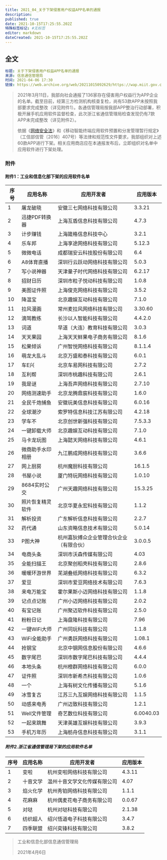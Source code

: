 ```yaml
---
title: 2021_04_关于下架侵害用户权益APP名单的通报
description: 
published: true
date: 2021-10-15T17:25:55.202Z
特殊标签标记: #无标签
editor: markdown
dateCreated: 2021-10-15T17:25:55.202Z
---
```


## 全文

```YAML
标题: 关于下架侵害用户权益APP名单的通报
来源: 信息通信管理局
时间: 2021-04-06 17:30
链接: https://web.archive.org/web/20211015092629/https://wap.miit.gov.cn/jgsj/xgj/APPqhyhqyzxzzxd/tzgg/art/2021/art_b83ac31ed03444da82aac1da72dcf0cf.html
```

> 2021年3月11日，我部向社会通报了136家存在侵害用户权益行为APP企业的名单。截至目前，经第三方检测机构核查复检，尚有53款APP未按照我部要求完成整改（详见附件1）。各通信管理局按我部APP整治行动部署，积极开展手机应用软件监督检查，此次浙江省通信管理局检查发现仍有7款APP未完成整改（详见附件2）。
>
> 依据《[网络安全法](/rule/普通法律/中华人民共和国网络安全法.md)》和《移动智能终端应用软件预置和分发管理暂行规定》（工信部信管〔2016〕407号）等法律和规范性文件要求，我部组织对上述60款APP进行下架。相关应用商店应在本通报发布后，立即组织对名单中应用软件进行下架处理。

### 附件

#### 附件1：工业和信息化部下架的应用软件名单

| 序号 | 应用名称         | 应用开发者                               | 应用版本  |
| ---- | ---------------- | ---------------------------------------- | --------- |
| 1    | 屠龙破晓         | 安徽三七网络科技有限公司                 | 3.3.21    |
| 2    | 迅捷PDF转换器    | 上海互盾信息科技有限公司                 | 4.7.3     |
| 3    | 计步赚钱         | 上海箴格信息科技中心                     | 3.2.1     |
| 4    | 乐车邦           | 上海享途网络科技有限公司                 | 5.12.3    |
| 5    | 微微电话         | 成都瑞安云科技股份有限公司               | 6.4       |
| 6    | A8体育直播       | 深圳行云跃动网络科技有限公司             | 5.0.3     |
| 7    | 写小说神器       | 天津量子时代网络科技有限公司             | 6.2.17    |
| 8    | 招财日历         | 深圳市粒子悦动科技有限公司               | 1.0.8     |
| 9    | 美图证件照       | 上海俊克网络科技有限公司                 | 3.5.2     |
| 10   | 降温宝           | 北京趣娱互动科技有限公司                 | 7.1.0     |
| 11   | 拉风漫画         | 常州麦拉风网络科技有限公司               | 3.30.60   |
| 12   | 滴驾教练         | 长沙以人智能科技有限公司                 | 4.4.2.0   |
| 13   | 词道             | 早道（大连）教育科技有限公司             | 3.0.3     |
| 14   | 天天果园         | 上海天天鲜果电子商务有限公司             | 8.1.6     |
| 15   | 松果倾诉         | 广州智悦网络科技有限公司                 | 8.1.1.4   |
| 16   | 萌龙大乱斗       | 北京万盛和泰科技有限公司                 | 6.0.1     |
| 17   | 车E兴            | 北京车易网科技有限公司                   | 2.7.2     |
| 18   | 互利帮           | 深圳市桃趣科技有限公司                   | 2.6.1     |
| 19   | 我是谜           | 上海吾声网络科技有限公司                 | 2.7.10    |
| 20   | 网络测速助手     | 北京龙腾鼎宸科技有限公司                 | 1.6.0     |
| 21   | 全民千炮捕鱼     | 安徽玩美信息科技有限公司                 | 6.0.16    |
| 22   | 全球潮汐         | 索罗特信息科技江苏有限公司               | 4.2.18    |
| 23   | 学车不           | 北京创世新强科技有限公司                 | 7.5.3.3   |
| 24   | 一键卸载大师     | 北京趣娱互动科技有限公司                 | 7.1.0     |
| 25   | 马卡龙玩图       | 上海懿天网络科技有限公司                 | 4.6.1     |
| 26   | 微商助手水印相册 | 九江鹏成网络科技有限公司                 | 3.6.6     |
| 27   | 网上厨房         | 杭州魔厨科技有限公司                     | 16.1.5    |
| 28   | 书屋小说         | 厦门特玩网络科技有限公司                 | 1.0.10    |
| 29   | 8684实时公交     | 广州天趣网络科技有限公司                 | 15.3.25   |
| 30   | 照片恢复精灵软件 | 北京华夏永宏科技有限公司                 | 1.1.2     |
| 31   | 解析投资         | 广东解析信息科技有限公司                 | 2.2.7     |
| 32   | 药代通           | 山东资略信息技术有限公司                 | 5.0.14    |
| 33   | P图大神          | 杭州嘉狄搏众企业管理合伙企业（有限合伙） | 3.0.0.5   |
| 34   | 电商头条         | 深圳市沃森传媒有限公司                   | 4.03      |
| 35   | 全能扫描王       | 北京聚创稻壳科技有限公司                 | 2.8.6     |
| 36   | 暖暖环游世界     | 芜湖叠纸网络科技有限公司                 | 6.3.2     |
| 37   | 爱豆             | 深圳市爱豆网络技术有限公司               | 7.6.3     |
| 38   | 来电万能宝       | 霍尔果斯小迈网络科技有限公司             | 1.1.8     |
| 39   | 记点点记账       | 广州小迈网络科技有限公司                 | 2.0.2     |
| 40   | 有宝记账         | 广州聚迈软件科技有限公司                 | 2.5.0     |
| 41   | 粉粉日记         | 上海盘隆科技有限公司                     | 7.96      |
| 42   | 一键WiFi大师     | 广州同玩科技有限公司                     | 1.1.8     |
| 43   | WiFi全能助手     | 广州勇跃网络科技有限公司                 | 1.08.1    |
| 44   | 抢钢宝           | 北京中钢网信息股份有限公司               | 4.6.6     |
| 45   | 数字尾巴         | 深圳市数字尾巴科技有限公司               | 4.4.4     |
| 46   | 本地头条         | 杭州橙群网络科技有限公司                 | 6.0.0     |
| 47   | 证件照           | 深圳市新希杰科技有限公司                 | 1.0.6     |
| 48   | 一个             | 上海有树文化传播有限公司                 | 5.1.6     |
| 49   | 冰雪复古         | 江苏三九互娱网络科技有限公司             | 1.1.5     |
| 50   | 动感来电秀       | 广州迈致科技有限公司                     | 1.2.1     |
| 51   | Well文件管理     | 奇艺数位科技有限公司                     | 6.0040.03 |
| 52   | 一起来跳舞       | 天津英雄互娱科技有限公司                 | 3.9.3     |
| 53   | 手机万年历       | 上海舫舟信息科技有限公司                 | 3.1.1     |

##### 附件2.浙江省通信管理局下架的应用软件名单

| 序号 | 应用名称 | 应用开发者                   | 应用版本 |
| ---- | -------- | ---------------------------- | -------- |
| 1    | 变啦     | 杭州变啦网络科技有限公司     | 4.3.11   |
| 2    | 十音文学 | 温州十音文学文化传媒有限公司 | 4.07     |
| 3    | 焰火化学 | 杭州秀铂网络科技有限公司     | 1.1.1    |
| 4    | 花麻麻   | 杭州偶麦花电子商务有限公司   | 0.0.67   |
| 5    | 对哒     | 杭州对哒科技有限公司         | 2.1.38   |
| 6    | 纺织超人 | 绍兴悟道电子科技有限公司     | 3.4.7    |
| 7    | 四季联盟 | 绍兴奕锋科技有限公司         | 3.8.2    |

> 工业和信息化部信息通信管理局
>
> 2021年4月6日
